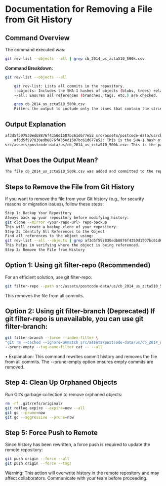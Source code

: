 # Documentation for Removing a File from Git History
## Command Overview
The command executed was:
```bash
git rev-list --objects --all | grep cb_2014_us_zcta510_500k.csv
```
**Command Breakdown:**
```bash
git rev-list --objects --all

	git rev-list: Lists all commits in the repository.
	--objects: Includes the SHA-1 hashes of objects (blobs, trees) related to the commits.
	--all: Ensures all references (branches, tags, etc.) are checked.

	grep cb_2014_us_zcta510_500k.csv
	Filters the output to include only the lines that contain the string cb_2014_us_zcta510_500k.csv. This is helpful to locate the file in the history.
```
## Output Explanation
```bash
af3d5f597830edb8876f4350d1507bc61d677e52 src/assets/postcode-data/us/cb_2014_us_zcta510_500k.csv
	af3d5f597830edb8876f4350d1507bc61d677e52: This is the SHA-1 hash of the object corresponding to the file cb_2014_us_zcta510_500k.csv. It uniquely identifies the file in the repository’s history.
src/assets/postcode-data/us/cb_2014_us_zcta510_500k.csv: This is the path of the file in the repository.
```

## What Does the Output Mean?
```bash
The file cb_2014_us_zcta510_500k.csv was added and committed to the repository at some point in its history. The SHA-1 hash identifies the version of that file in the Git history. The file may have been deleted in later commits, but its data still exists in the repository’s history.
```
## Steps to Remove the File from Git History
If you want to remove the file from your Git history (e.g., for security reasons or migration issues), follow these steps:
```bash
Step 1: Backup Your Repository
Always back up your repository before modifying history:
git clone --mirror <your-repo-url> repo-backup
This will create a backup clone of your repository.
Step 2: Identify All References to the Object
Find all references to the object using:
git rev-list --all --objects | grep af3d5f597830edb8876f4350d1507bc61d677e52
This helps in verifying where the object is being referenced.
Step 3: Remove the File from History
```

## Option 1: Using git filter-repo (Recommended)
For an efficient solution, use git filter-repo:
```bash
git filter-repo --path src/assets/postcode-data/us/cb_2014_us_zcta510_500k.csv --invert-paths
```
This removes the file from all commits.

## Option 2: Using git filter-branch (Deprecated) If git filter-repo is unavailable, you can use git filter-branch:
```bash
git filter-branch --force --index-filter \
"git rm --cached --ignore-unmatch src/assets/postcode-data/us/cb_2014_us_zcta510_500k.csv" \
--prune-empty --tag-name-filter cat -- --all
```
•	Explanation: This command rewrites commit history and removes the file from all commits. The --prune-empty option ensures empty commits are removed.
## Step 4: Clean Up Orphaned Objects
Run Git’s garbage collection to remove orphaned objects:
```bash
rm -rf .git/refs/original/
git reflog expire --expire=now --all
git gc --prune=now
git gc --aggressive --prune=now
```
## Step 5: Force Push to Remote
Since history has been rewritten, a force push is required to update the remote repository:
```bash
git push origin --force --all
git push origin --force --tags
```
 Warning: This action will overwrite history in the remote repository and may affect collaborators. Communicate with your team before proceeding.
